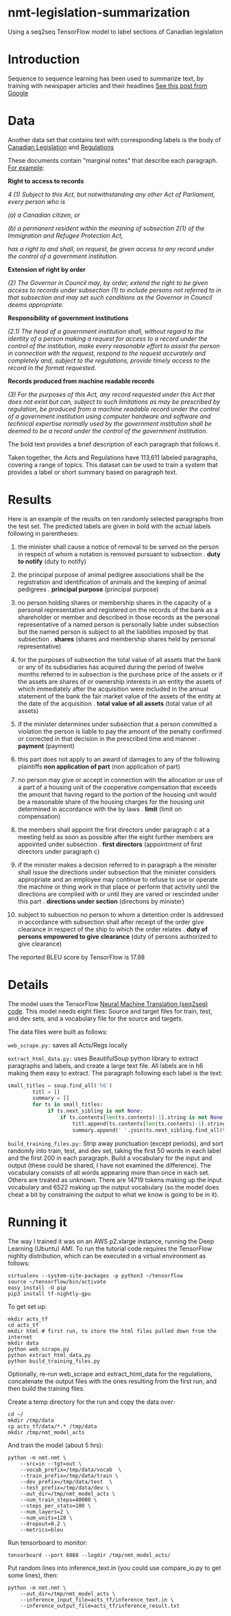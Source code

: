 # nmt-legislation-summarization
Using a seq2seq TensorFlow model to label sections of Canadian legislation

# Introduction

Sequence to sequence learning has been used to summarize text, by training with newspaper articles and their headlines [See this post from Google](https://ai.googleblog.com/2016/08/text-summarization-with-tensorflow.html) 

# Data

Another data set that contains text with corresponding labels is the body of [Canadian Legislation](http://laws.justice.gc.ca/eng/acts/) and [Regulations](http://laws.justice.gc.ca/eng/regulations/)

These documents contain "marginal notes" that describe each paragraph. [For example](http://laws.justice.gc.ca/eng/acts/A-1/page-1.html#h-6):


__Right to access to records__

*4 (1) Subject to this Act, but notwithstanding any other Act of Parliament, every person who is*

*(a) a Canadian citizen, or*

*(b) a permanent resident within the meaning of subsection 2(1) of the Immigration and Refugee Protection Act,*

*has a right to and shall, on request, be given access to any record under the control of a government institution.*

__Extension of right by order__

*(2) The Governor in Council may, by order, extend the right to be given access to records under subsection (1) to include persons not referred to in that subsection and may set such conditions as the Governor in Council deems appropriate.*

__Responsibility of government institutions__

*(2.1) The head of a government institution shall, without regard to the identity of a person making a request for access to a record under the control of the institution, make every reasonable effort to assist the person in connection with the request, respond to the request accurately and completely and, subject to the regulations, provide timely access to the record in the format requested.*

__Records produced from machine readable records__

*(3) For the purposes of this Act, any record requested under this Act that does not exist but can, subject to such limitations as may be prescribed by regulation, be produced from a machine readable record under the control of a government institution using computer hardware and software and technical expertise normally used by the government institution shall be deemed to be a record under the control of the government institution.*

The bold text provides a brief description of each paragraph that follows it.

Taken together, the Acts and Regulations have 113,611 labeled paragraphs, covering a range of topics. This dataset can be used to train a system that provides a label or short summary based on paragraph text. 

# Results

Here is an example of the reuslts on ten randomly selected paragraphs from the test set. The predicted labels are given in bold with the actual labels following in parentheses:

1. the minister shall cause a notice of removal to be served on the person in respect of whom a notation is removed pursuant to subsection .  __duty to notify__ (duty to notify)

2. the principal purpose of animal pedigree associations shall be the registration and identification of animals and the keeping of animal pedigrees . __principal purpose__ (principal purpose)

3. no person holding shares or membership shares in the capacity of a personal representative and registered on the records of the bank as a shareholder or member and described in those records as the personal representative of a named person is personally liable under subsection but the named person is subject to all the liabilities imposed by that subsection . __shares__ (shares and membership shares held by personal representative)

4. for the purposes of subsection the total value of all assets that the bank or any of its subsidiaries has acquired during the period of twelve months referred to in subsection is the purchase price of the assets or if the assets are shares of or ownership interests in an entity the assets of which immediately after the acquisition were included in the annual statement of the bank the fair market value of the assets of the entity at the date of the acquisition . __total value of all assets__ (total value of all assets)

5. if the minister determines under subsection that a person committed a violation the person is liable to pay the amount of the penalty confirmed or corrected in that decision in the prescribed time and manner . __payment__ (payment)

6. this part does not apply to an award of damages to any of the following plaintiffs __non application of part__ (non application of part)

7. no person may give or accept in connection with the allocation or use of a part of a housing unit of the cooperative compensation that exceeds the amount that having regard to the portion of the housing unit would be a reasonable share of the housing charges for the housing unit determined in accordance with the by laws . __limit__ (limit on compensation)

8. the members shall appoint the first directors under paragraph c at a meeting held as soon as possible after the eight further members are appointed under subsection . __first directors__ (appointment of first directors under paragraph c)

9. if the minister makes a decision referred to in paragraph a the minister shall issue the directions under subsection that the minister considers appropriate and an employee may continue to refuse to use or operate the machine or thing work in that place or perform that activity until the directions are complied with or until they are varied or rescinded under this part . __directions under section__ (directions by minister)

10. subject to subsection no person to whom a detention order is addressed in accordance with subsection shall after receipt of the order give clearance in respect of the ship to which the order relates . __duty of persons empowered to give clearance__ (duty of persons authorized to give clearance)

The reported BLEU score by TensorFlow is 17.88

# Details

The model uses the TensorFlow [Neural Machine Translation (seq2seq) code](https://github.com/tensorflow/nmt/tree/tf-1.4). This model needs eight files: Source and target files for train, test, and dev sets, and a vocabulary file for the source and targets. 

The data files were built as follows:

`web_scrape.py:` saves all Acts/Regs locally

`extract_html_data.py:` uses BeautifulSoup python library to extract paragraphs and labels, and create a large text file. All labels are in h6 making them easy to extract. The paragraph following each label is the text:

``` python
small_titles = soup.find_all('h6')
        titl = []
        summary = []
        for ts in small_titles:
             if ts.next_sibling is not None:
                 if ts.contents[len(ts.contents)-1].string is not None:
                     titl.append(ts.contents[len(ts.contents)-1].string)
                     summary.append(' '.join(ts.next_sibling.find_all(text=True)))
```

`build_training_files.py:` Strip away punctuation (except periods), and sort randomly into train, test, and dev set, taking the first 50 words in each label and the first 200 in each paragraph. Build a vocabulary for the input and output (these could be shared, I have not examined the difference). The vocabulary consists of all words appearing more than once in each set. Others are treated as unknown. There are 14719 tokens making up the input vocabulary and 6522 making up the output vocabulary (so the model does cheat a bit by constraining the output to what we know is going to be in it). 
                 
# Running it

The way I trained it was on an AWS p2.xlarge instance, running the Deep Learning (Ubuntu) AMI. To run the tutorial code requires the TensorFlow nighlty distribution, which can be executed in a virtual environment as follows:

```
virtualenv --system-site-packages -p python3 ~/tensorflow
source ~/tensorflow/bin/activate 
easy_install -U pip
pip3 install tf-nightly-gpu 
```

To get set up:

```
mkdir acts_tf
cd acts_tf
mkdir html # first run, to store the html files pulled down from the internet
mkdir data
python web_scrape.py
python extract_html_data.py
python build_training_files.py
```
Optionally, re-run web_scrape and extract_html_data for the regulations, concatenate the output files with the ones resulting from the first run, and then build the training files.

Create a temp directory for the run and copy the data over:

```
cd ~/
mkdir /tmp/data
cp acts_tf/data/*.* /tmp/data
mkdir /tmp/nmt_model_acts
```

And train the model (about 5 hrs):

```
python -m nmt.nmt \
    --src=in --tgt=out \
    --vocab_prefix=/tmp/data/vocab  \
    --train_prefix=/tmp/data/train \
    --dev_prefix=/tmp/data/test  \
    --test_prefix=/tmp/data/dev \
    --out_dir=/tmp/nmt_model_acts \
    --num_train_steps=40000 \
    --steps_per_stats=100 \
    --num_layers=2 \
    --num_units=128 \
    --dropout=0.2 \
    --metrics=bleu
````

Run tensorboard to monitor:
```
tensorboard --port 8888 --logdir /tmp/nmt_model_acts/
```

Put random lines into inference_text.in (you could use compare_io.py to get some lines), then:

```
python -m nmt.nmt \
    --out_dir=/tmp/nmt_model_acts \
    --inference_input_file=acts_tf/inference_text.in \
    --inference_output_file=acts_tf/inference_result.txt
```



